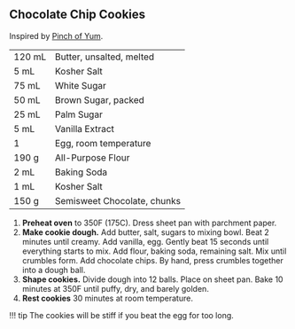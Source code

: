 ## Chocolate Chip Cookies

Inspired by [Pinch of Yum](https://pinchofyum.com/the-best-soft-chocolate-chip-cookies).

|||
|:--|:--|
| 120 mL | Butter, unsalted, melted
| 5 mL   | Kosher Salt
| 75 mL  | White Sugar
| 50 mL  | Brown Sugar, packed
| 25 mL  | Palm Sugar
| 5 mL   | Vanilla Extract
| 1      | Egg, room temperature
| 190 g  | All-Purpose Flour
| 2 mL   | Baking Soda
| 1 mL   | Kosher Salt
| 150 g  | Semisweet Chocolate, chunks

1. **Preheat oven** to 350F (175C). Dress sheet pan with parchment paper.
2. **Make cookie dough.** Add butter, salt, sugars to mixing bowl. Beat 2 minutes until creamy. Add vanilla, egg. Gently beat 15 seconds until everything starts to mix. Add flour, baking soda, remaining salt. Mix until crumbles form. Add chocolate chips. By hand, press crumbles together into a dough ball.
3. **Shape cookies.** Divide dough into 12 balls. Place on sheet pan. Bake 10 minutes at 350F until puffy, dry, and barely golden.
4. **Rest cookies** 30 minutes at room temperature.

!!! tip
    The cookies will be stiff if you beat the egg for too long.
